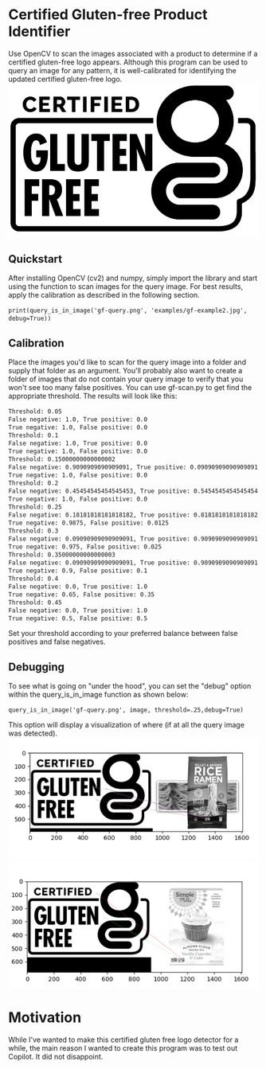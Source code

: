 # Certified Gluten-free Product Identifier
Use OpenCV to scan the images associated with a product to determine if a certified gluten-free logo appears. Although this program can be used to query an image for any pattern, it is well-calibrated for identifying the updated certified gluten-free logo.
![gf](https://github.com/jonathanmann/certified-gluten-free-product-identifier/blob/main/gf-query.png?raw=true)

## Quickstart
After installing OpenCV (cv2) and numpy, simply import the library and start using the function to scan images for the query image. For best results, apply the calibration as described in the following section.
```
print(query_is_in_image('gf-query.png', 'examples/gf-example2.jpg', debug=True))
```

## Calibration
Place the images you'd like to scan for the query image into a folder and supply that folder as an argument. You'll probably also want to create a folder of images that do not contain your query image to verify that you won't see too many false positives. You can use gf-scan.py to get find the appropriate threshold. The results will look like this:
```
Threshold: 0.05
False negative: 1.0, True positive: 0.0
True negative: 1.0, False positive: 0.0
Threshold: 0.1
False negative: 1.0, True positive: 0.0
True negative: 1.0, False positive: 0.0
Threshold: 0.15000000000000002
False negative: 0.9090909090909091, True positive: 0.09090909090909091
True negative: 1.0, False positive: 0.0
Threshold: 0.2
False negative: 0.45454545454545453, True positive: 0.5454545454545454
True negative: 1.0, False positive: 0.0
Threshold: 0.25
False negative: 0.18181818181818182, True positive: 0.8181818181818182
True negative: 0.9875, False positive: 0.0125
Threshold: 0.3
False negative: 0.09090909090909091, True positive: 0.9090909090909091
True negative: 0.975, False positive: 0.025
Threshold: 0.35000000000000003
False negative: 0.09090909090909091, True positive: 0.9090909090909091
True negative: 0.9, False positive: 0.1
Threshold: 0.4
False negative: 0.0, True positive: 1.0
True negative: 0.65, False positive: 0.35
Threshold: 0.45
False negative: 0.0, True positive: 1.0
True negative: 0.5, False positive: 0.5
```

Set your threshold according to your preferred balance between false positives and false negatives.

## Debugging
To see what is going on "under the hood", you can set the "debug" option within the query_is_in_image function as shown below:
```
query_is_in_image('gf-query.png', image, threshold=.25,debug=True)
```
This option will display a visualization of where (if at all the query image was detected).
![example1](https://github.com/jonathanmann/certified-gluten-free-product-identifier/blob/main/examples/gf-detect1.png?raw=true)
![example2](https://github.com/jonathanmann/certified-gluten-free-product-identifier/blob/main/examples/gf-detect2.png?raw=true)

# Motivation
While I've wanted to make this certified gluten free logo detector for a while, the main reason I wanted to create this program was to test out Copilot. It did not disappoint.
